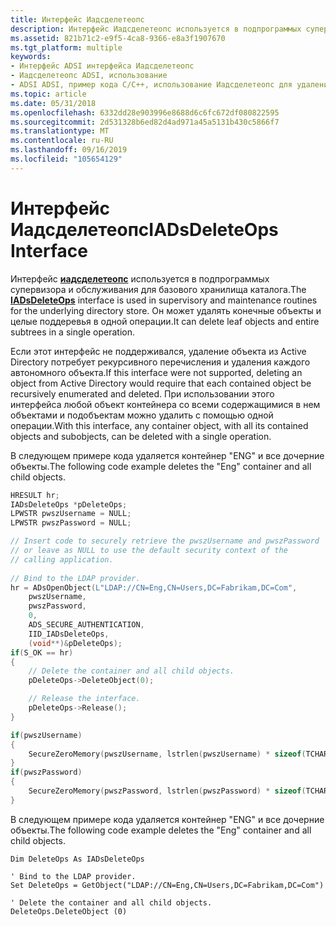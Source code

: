 ```yaml
---
title: Интерфейс Иадсделетеопс
description: Интерфейс Иадсделетеопс используется в подпрограммых супервизора и обслуживания для базового хранилища каталога. Он может удалять конечные объекты и целые поддеревья в одной операции.
ms.assetid: 821b71c2-e9f5-4ca8-9366-e8a3f1907670
ms.tgt_platform: multiple
keywords:
- Интерфейс ADSI интерфейса Иадсделетеопс
- Иадсделетеопс ADSI, использование
- ADSI ADSI, пример кода C/C++, использование Иадсделетеопс для удаления целых групп
ms.topic: article
ms.date: 05/31/2018
ms.openlocfilehash: 6332dd28e903996e8688d6c6fc672df080822595
ms.sourcegitcommit: 2d531328b6ed82d4ad971a45a5131b430c5866f7
ms.translationtype: MT
ms.contentlocale: ru-RU
ms.lasthandoff: 09/16/2019
ms.locfileid: "105654129"
---
```

# <a name="iadsdeleteops-interface"></a><span data-ttu-id="699e7-107">Интерфейс Иадсделетеопс</span><span class="sxs-lookup"><span data-stu-id="699e7-107">IADsDeleteOps Interface</span></span>

<span data-ttu-id="699e7-108">Интерфейс [**иадсделетеопс**](/windows/desktop/api/Iads/nn-iads-iadsdeleteops) используется в подпрограммых супервизора и обслуживания для базового хранилища каталога.</span><span class="sxs-lookup"><span data-stu-id="699e7-108">The [**IADsDeleteOps**](/windows/desktop/api/Iads/nn-iads-iadsdeleteops) interface is used in supervisory and maintenance routines for the underlying directory store.</span></span> <span data-ttu-id="699e7-109">Он может удалять конечные объекты и целые поддеревья в одной операции.</span><span class="sxs-lookup"><span data-stu-id="699e7-109">It can delete leaf objects and entire subtrees in a single operation.</span></span>

<span data-ttu-id="699e7-110">Если этот интерфейс не поддерживался, удаление объекта из Active Directory потребует рекурсивного перечисления и удаления каждого автономного объекта.</span><span class="sxs-lookup"><span data-stu-id="699e7-110">If this interface were not supported, deleting an object from Active Directory would require that each contained object be recursively enumerated and deleted.</span></span> <span data-ttu-id="699e7-111">При использовании этого интерфейса любой объект контейнера со всеми содержащимися в нем объектами и подобъектам можно удалить с помощью одной операции.</span><span class="sxs-lookup"><span data-stu-id="699e7-111">With this interface, any container object, with all its contained objects and subobjects, can be deleted with a single operation.</span></span>

<span data-ttu-id="699e7-112">В следующем примере кода удаляется контейнер "ENG" и все дочерние объекты.</span><span class="sxs-lookup"><span data-stu-id="699e7-112">The following code example deletes the "Eng" container and all child objects.</span></span>


```C++
HRESULT hr;
IADsDeleteOps *pDeleteOps;
LPWSTR pwszUsername = NULL;
LPWSTR pwszPassword = NULL;

// Insert code to securely retrieve the pwszUsername and pwszPassword
// or leave as NULL to use the default security context of the 
// calling application.
 
// Bind to the LDAP provider.
hr = ADsOpenObject(L"LDAP://CN=Eng,CN=Users,DC=Fabrikam,DC=Com", 
    pwszUsername,
    pwszPassword,
    0,
    ADS_SECURE_AUTHENTICATION,
    IID_IADsDeleteOps, 
    (void**)&pDeleteOps);
if(S_OK == hr)
{
    // Delete the container and all child objects.
    pDeleteOps->DeleteObject(0);

    // Release the interface.
    pDeleteOps->Release();
}

if(pwszUsername)
{
    SecureZeroMemory(pwszUsername, lstrlen(pwszUsername) * sizeof(TCHAR));
}
if(pwszPassword)
{
    SecureZeroMemory(pwszPassword, lstrlen(pwszPassword) * sizeof(TCHAR));
}
```



<span data-ttu-id="699e7-113">В следующем примере кода удаляется контейнер "ENG" и все дочерние объекты.</span><span class="sxs-lookup"><span data-stu-id="699e7-113">The following code example deletes the "Eng" container and all child objects.</span></span>


```VB
Dim DeleteOps As IADsDeleteOps

' Bind to the LDAP provider.
Set DeleteOps = GetObject("LDAP://CN=Eng,CN=Users,DC=Fabrikam,DC=Com")

' Delete the container and all child objects.
DeleteOps.DeleteObject (0)
```



 

 




